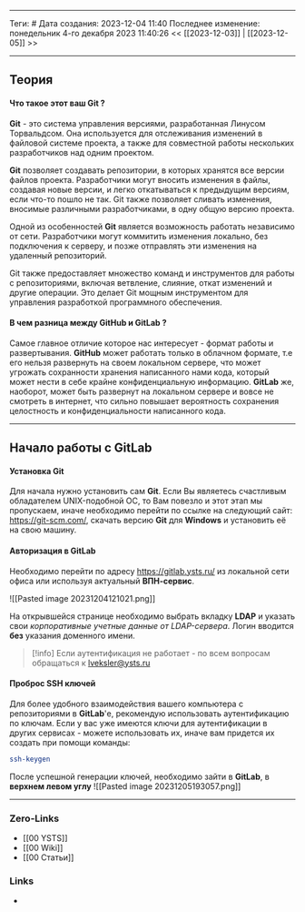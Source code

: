 ___
Теги: #
Дата создания: 2023-12-04 11:40 
Последнее изменение: понедельник 4-го декабря 2023 11:40:26
<< [[2023-12-03]] | [[2023-12-05]] >> 
___
## Теория

#### Что такое этот ваш Git ?

**Git** - это система управления версиями, разработанная Линусом Торвальдсом. Она используется для отслеживания изменений в файловой системе проекта, а также для совместной работы нескольких разработчиков над одним проектом. 

**Git** позволяет создавать репозитории, в которых хранятся все версии файлов проекта. Разработчики могут вносить изменения в файлы, создавая новые версии, и легко откатываться к предыдущим версиям, если что-то пошло не так. Git также позволяет сливать изменения, вносимые различными разработчиками, в одну общую версию проекта.

Одной из особенностей **Git** является возможность работать независимо от сети. Разработчики могут коммитить изменения локально, без подключения к серверу, и позже отправлять эти изменения на удаленный репозиторий.

Git также предоставляет множество команд и инструментов для работы с репозиториями, включая ветвление, слияние, откат изменений и другие операции. Это делает Git мощным инструментом для управления разработкой программного обеспечения.

#### В чем разница между GitHub и GitLab ?

Самое главное отличие которое нас интересует - формат работы и развертывания. **GitHub** может работать только в облачном формате, т.е его нельзя развернуть на своем локальном сервере, что может угрожать сохранности хранения написанного нами кода, который может нести в себе крайне конфиденциальную информацию. **GitLab** же, наоборот, может быть развернут на локальном сервере и вовсе не смотреть в интернет, что сильно повышает вероятность сохранения целостность и конфиденциальности написанного кода.

---
## Начало работы с GitLab

#### Установка Git

 Для начала нужно установить сам **Git**. Если Вы являетесь счастливым обладателем UNIX-подобной ОС, то Вам повезло и этот этап мы пропускаем, иначе необходимо перейти по ссылке на следующий сайт: https://git-scm.com/, скачать версию **Git** для **Windows** и установить её на свою машину.

#### Авторизация в GitLab

Необходимо перейти по адресу https://gitlab.ysts.ru/ из локальной сети офиса или используя актуальный **ВПН-сервис**.

![[Pasted image 20231204121021.png]]

На открывшейся странице необходимо выбрать вкладку **LDAP** и указать свои *корпоративные учетные данные от LDAP-сервера*. Логин вводится **без** указания доменного имени.

>[!info]
>Если аутентификация не работает - по всем вопросам обращаться к lveksler@ysts.ru 
 
#### Проброс SSH ключей

Для более удобного взаимодействия вашего компьютера с репозиториями в **GitLab**'е, рекомендую использовать аутентификацию по ключам.
Если у вас уже имеются ключи для аутентификации в других сервисах - можете использовать их, иначе вам придется их создать при помощи команды:

```sh
ssh-keygen
```

После успешной генерации ключей, необходимо зайти в **GitLab**, в **верхнем левом углу**
![[Pasted image 20231205193057.png]]





---


### Zero-Links
- [[00 YSTS]]
- [[00 Wiki]]
- [[00 Статьи]]
### Links
- 
